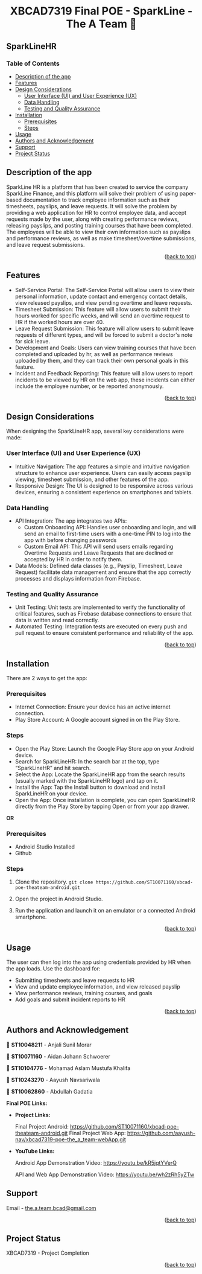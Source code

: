 
<h1 align="center">XBCAD7319 Final POE - SparkLine - The A Team 👋</h1>

## SparkLineHR

### Table of Contents
- [Description of the app](#description-of-the-app)
- [Features](#features)
- [Design Considerations](#design-considerations)
  - [User Interface (UI) and User Experience (UX)](#user-interface-ui-and-user-experience-ux)
  - [Data Handling](#data-handling)
  - [Testing and Quality Assurance](#testing-and-quality-assurance)
- [Installation](#installation)
  - [Prerequisites](#prerequisites)
  - [Steps](#steps)
- [Usage](#usage)
- [Authors and Acknowledgement](#authors-and-acknowledgement)
- [Support](#support)
- [Project Status](#project-status)


## Description of the app

SparkLine HR is a platform that has been created to service the company SparkLine Finance, and this platform will solve their problem of using paper-based documentation to track employee information such as their timesheets, payslips, and leave requests. It will solve the problem by providing a web application for HR to control employee data, and accept requests made by the user, along with creating performance reviews, releasing payslips, and posting training courses that have been completed. The employees will be able to view their own information such as payslips and performance reviews, as well as make timesheet/overtime submissions, and leave request submissions. 

<p align="right">(<a href="#table-of-contents">back to top</a>)</p>

## Features

* Self-Service Portal: The Self-Service Portal will allow users to view their personal information, update contact and emergency contact details, view released payslips, and view pending overtime and leave requests.
* Timesheet Submission: This feature will allow users to submit their hours worked for specific weeks, and will send an overtime request to HR if the worked hours are over 40.
* Leave Request Submission: This feature will allow users to submit leave requests of different types, and will be forced to submit a doctor's note for sick leave.
* Development and Goals: Users can view training courses that have been completed and uploaded by hr, as well as performance reviews uploaded by them, and they can track their own personal goals in this feature.
* Incident and Feedback Reporting: This feature will allow users to report incidents to be viewed by HR on the web app, these incidents can either include the employee number, or be reported anonymously.
<p align="right">(<a href="#table-of-contents">back to top</a>)</p>

## Design Considerations

When designing the SparkLineHR app, several key considerations were made:

### User Interface (UI) and User Experience (UX)
* Intuitive Navigation: The app features a simple and intuitive navigation structure to enhance user experience. Users can easily access payslip viewing, timesheet submission, and other features of the app.
* Responsive Design: The UI is designed to be responsive across various devices, ensuring a consistent experience on smartphones and tablets.

### Data Handling
* API Integration: The app integrates two APIs:
  * Custom Onboarding API: Handles user onboarding and login, and will send an email to first-time users with a one-time PIN to log into the app with before changing passwords
  * Custom Email API: This API will send users emails regarding Overtime Requests and Leave Requests that are declined or accepted by HR in order to notify them.
* Data Models: Defined data classes (e.g., Payslip, Timesheet, Leave Request) facilitate data management and ensure that the app correctly processes and displays information from Firebase.

### Testing and Quality Assurance
* Unit Testing: Unit tests are implemented to verify the functionality of critical features, such as Firebase database connections to ensure that data is written and read correctly.
* Automated Testing: Integration tests are executed on every push and pull request to ensure consistent performance and reliability of the app.
<p align="right">(<a href="#table-of-contents">back to top</a>)</p>

## Installation

There are 2 ways to get the app:
### Prerequisites

* Internet Connection: Ensure your device has an active internet connection.
* Play Store Account: A Google account signed in on the Play Store.

### Steps

* Open the Play Store: Launch the Google Play Store app on your Android device.
* Search for SparkLineHR: In the search bar at the top, type “SparkLineHR” and hit search.
* Select the App: Locate the SparkLineHR app from the search results (usually marked with the SparkLineHR logo) and tap on it.
* Install the App: Tap the Install button to download and install SparkLineHR on your device.
* Open the App: Once installation is complete, you can open SparkLineHR directly from the Play Store by tapping Open or from your app drawer.


**OR**

### Prerequisites

* Android Studio Installed
* Github

### Steps

1. Clone the repository.
`git clone https://github.com/ST10071160/xbcad-poe-theateam-android.git`

2. Open the project in Android Studio.
3. Run the application and launch it on an emulator or a connected Android smartphone.

<p align="right">(<a href="#table-of-contents">back to top</a>)</p>

## Usage

The user can then log into the app using credentials provided by HR when the app loads. Use the dashboard for:

* Submitting timesheets and leave requests to HR
* View and update employee information, and view released payslip
* View performance reviews, training courses, and goals
* Add goals and submit incident reports to HR
<p align="right">(<a href="#table-of-contents">back to top</a>)</p>

## Authors and Acknowledgement

👤 **ST10048211** - Anjali Sunil Morar

👤 **ST10071160** - Aidan Johann Schwoerer

👤 **ST10104776** - Mohamad Aslam Mustufa Khalifa

👤 **ST10243270** - Aayush Navsariwala

👤 **ST10062860** - Abdullah Gadatia

**Final POE Links:**
- **Project Links:**
	
	Final Project Android: https://github.com/ST10071160/xbcad-poe-theateam-android.git
	Final Project Web App: https://github.com/aayush-nav/xbcad7319-poe-the_a_team-webApp.git

- **YouTube Links:**

	Android App Demonstration Video: https://youtu.be/kR5jqtYVerQ

	API and Web App Demonstration Video:  https://youtu.be/wh2zRh5yZTw




## Support

Email - the.a.team.bcad@gmail.com

<p align="right">(<a href="#table-of-contents">back to top</a>)</p>

## Project Status

XBCAD7319 - Project Completion

<p align="right">(<a href="#table-of-contents">back to top</a>)</p>
